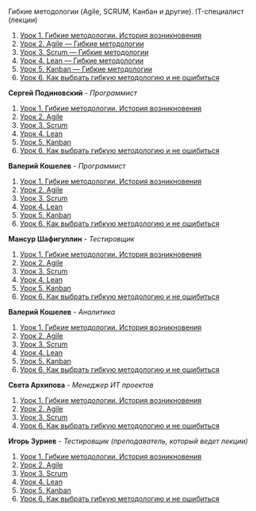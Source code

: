 Гибкие методологии (Agile, SCRUM, Канбан и другие). IT-специалист (лекции)

1. [Урок 1. Гибкие методологии. История возникновения](https://youtu.be/d1pIAfxMHMQ)
2. [Урок 2. Agile — Гибкие методологии](https://youtu.be/5JI37uSRs4U)
3. [Урок 3. Scrum — Гибкие методологии](https://youtu.be/dc2oFYCS9cA)
4. [Урок 4. Lean — Гибкие методологии](https://youtu.be/AE8p30_dSs8)
5. [Урок 5. Kanban — Гибкие методологии](https://youtu.be/bQEbjBEmgUk)
6. [Урок 6. Как выбрать гибкую методологию и не ошибиться](https://youtu.be/T5mowVJ7OJQ)

**Сергей Подиновский** - _Программист_

1. [Урок 1. Гибкие методологии. История возникновения](https://youtu.be/bgcSrjF8ZBU)
2. [Урок 2. Agile](https://youtu.be/xqMp9Ym9Il0)
3. [Урок 3. Scrum](https://youtu.be/7qpPE-uLu4w)
4. [Урок 4. Lean](https://youtu.be/DBSnePcTTZs)
5. [Урок 5. Kanban](https://youtu.be/djIV1vmjtIA)
6. [Урок 6. Как выбрать гибкую методологию и не ошибиться](https://youtu.be/fzuLCA3wTTE)

**Валерий Кошелев** - _Программист_

1. [Урок 1. Гибкие методологии. История возникновения](https://youtu.be/tZ0qedX4OrE)
2. [Урок 2. Agile](https://youtu.be/66idp3oybas)
3. [Урок 3. Scrum](https://youtu.be/7JqNzudvdss)
4. [Урок 4. Lean](https://youtu.be/lij3M3nFDmU)
5. [Урок 5. Kanban](https://youtu.be/R64W81hLC8g)
6. [Урок 6. Как выбрать гибкую методологию и не ошибиться](https://youtu.be/f_on9Q-1-XE)

**Мансур Шафигуллин** - _Тестировщик_

1. [Урок 1. Гибкие методологии. История возникновения](https://youtu.be/-64fjyHunbY)
2. [Урок 2. Agile](https://youtu.be/yAVPuVPoq6I)
3. [Урок 3. Scrum](https://youtu.be/JgS3xLG651Q)
4. [Урок 4. Lean](https://youtu.be/8FUXO5GyQtE)
5. [Урок 5. Kanban](https://youtu.be/Of7HJ_r0Flc)
6. [Урок 6. Как выбрать гибкую методологию и не ошибиться](https://youtu.be/OSBiCnjpFY4)

**Валерий Кошелев** - _Аналитика_

1. [Урок 1. Гибкие методологии. История возникновения](https://youtu.be/WlHIbsg6fDs)
2. [Урок 2. Agile](https://youtu.be/FP1Xz6yaGCk)
3. [Урок 3. Scrum](https://youtu.be/zgr27PTI3o8)
4. [Урок 4. Lean](https://youtu.be/xb5cG9hoPuM)
5. [Урок 5. Kanban](https://youtu.be/XJEFuBXpp7E)
6. [Урок 6. Как выбрать гибкую методологию и не ошибиться](https://youtu.be/VVtqBca2l8E)

**Света Архипова** - _Менеджер ИТ проектов_

1. [Урок 1. Гибкие методологии. История возникновения](https://youtu.be/g3bVUQ6ZFIw)
2. [Урок 2. Agile](https://youtu.be/m0x7tcPRFCY)
3. [Урок 3. Scrum](https://youtu.be/Rs6EB7kin04)
4. [Урок 6. Как выбрать гибкую методологию и не ошибиться](https://youtu.be/AKY4oMmW6VI)

**Игорь Зуриев** - _Тестировщик (преподаватель, который ведет лекции)_

1. [Урок 1. Гибкие методологии. История возникновения](https://youtu.be/cnEeySSv7ms)
2. [Урок 2. Agile](https://youtu.be/Gbjzs1ItDHw)
3. [Урок 3. Scrum](https://youtu.be/UurGregTdls)
4. [Урок 4. Lean](https://youtu.be/cOHEYukh-oU)
5. [Урок 5. Kanban](https://youtu.be/h0oyP4Yf7CM)
6. [Урок 6. Как выбрать гибкую методологию и не ошибиться](https://youtu.be/-QnBgISQKfc)